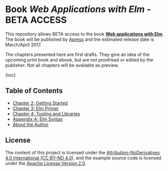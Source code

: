 # Book *Web Applications with Elm* - BETA ACCESS

This repository allows BETA access to the book [**Web applications with Elm**](http://leanpub.com/webapplicationswithelm). The book will be published by [Apress](https://apress.com) and the estimated release date is March/April 2017.

The chapters presented here are first drafts. They give an idea of the upcoming print book and ebook, but are not proofread or edited by the publisher. Not all chapters will be available as preview.

{toc}
## Table of Contents

* [Chapter 2: Getting Started](https://github.com/kujua/webapplications-with-elm-beta-access/blob/master/chapter2.md)
* [Chapter 3: Elm Primer](https://github.com/kujua/webapplications-with-elm-beta-access/blob/master/chapter3.md)
* [Chapter 4: Tooling and Libraries](https://github.com/kujua/webapplications-with-elm-beta-access/blob/master/chapter4.md)
* [Appendix A: Elm Syntax](https://github.com/kujua/webapplications-with-elm-beta-access/blob/master/appendixa.md)
* [About the Author](https://github.com/kujua/webapplications-with-elm-beta-access/blob/master/abouttheauthor.md)

## License

The content of this project is licensed under the [Attribution-NoDerivatives 4.0 International (CC BY-ND 4.0)](https://creativecommons.org/licenses/by-nd/4.0/), and the example source code is licensed under the [Apache License
Version 2.0](https://github.com/kujua/webapplications-with-elm-beta-access/blob/master/LICENSE).
